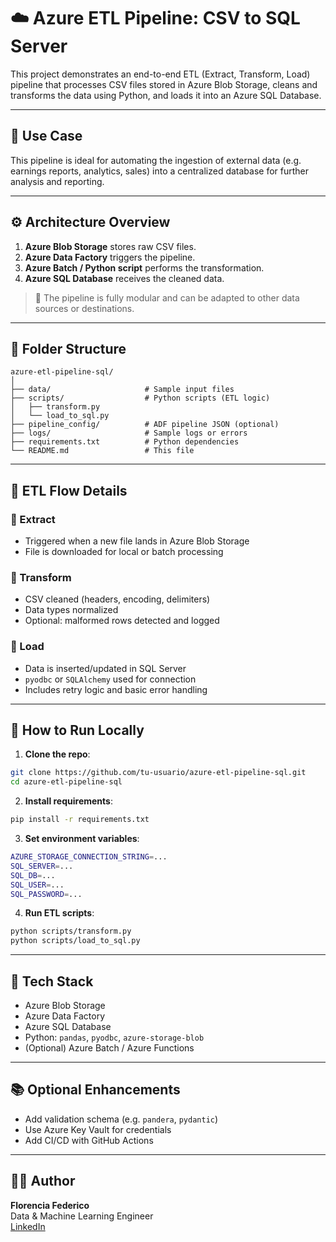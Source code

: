 # ☁️ Azure ETL Pipeline: CSV to SQL Server

This project demonstrates an end-to-end ETL (Extract, Transform, Load) pipeline that processes CSV files stored in Azure Blob Storage, cleans and transforms the data using Python, and loads it into an Azure SQL Database.

---

## 📌 Use Case

This pipeline is ideal for automating the ingestion of external data (e.g. earnings reports, analytics, sales) into a centralized database for further analysis and reporting.

---

## ⚙️ Architecture Overview

1. **Azure Blob Storage** stores raw CSV files.  
2. **Azure Data Factory** triggers the pipeline.  
3. **Azure Batch / Python script** performs the transformation.  
4. **Azure SQL Database** receives the cleaned data.

> 🧠 The pipeline is fully modular and can be adapted to other data sources or destinations.

---

## 📁 Folder Structure

```
azure-etl-pipeline-sql/
│
├── data/                     # Sample input files  
├── scripts/                  # Python scripts (ETL logic)  
│   ├── transform.py  
│   └── load_to_sql.py  
├── pipeline_config/          # ADF pipeline JSON (optional)  
├── logs/                     # Sample logs or errors  
├── requirements.txt          # Python dependencies  
└── README.md                 # This file
```

---

## 🔄 ETL Flow Details

### 🔹 Extract
- Triggered when a new file lands in Azure Blob Storage  
- File is downloaded for local or batch processing

### 🔹 Transform
- CSV cleaned (headers, encoding, delimiters)  
- Data types normalized  
- Optional: malformed rows detected and logged

### 🔹 Load
- Data is inserted/updated in SQL Server  
- `pyodbc` or `SQLAlchemy` used for connection  
- Includes retry logic and basic error handling

---

## 🧪 How to Run Locally

1. **Clone the repo**:

```bash
git clone https://github.com/tu-usuario/azure-etl-pipeline-sql.git
cd azure-etl-pipeline-sql
```

2. **Install requirements**:

```bash
pip install -r requirements.txt
```

3. **Set environment variables**:

```bash
AZURE_STORAGE_CONNECTION_STRING=...
SQL_SERVER=...
SQL_DB=...
SQL_USER=...
SQL_PASSWORD=...
```

4. **Run ETL scripts**:

```bash
python scripts/transform.py
python scripts/load_to_sql.py
```

---

## 🧰 Tech Stack

- Azure Blob Storage  
- Azure Data Factory  
- Azure SQL Database  
- Python: `pandas`, `pyodbc`, `azure-storage-blob`  
- (Optional) Azure Batch / Azure Functions

---

## 📚 Optional Enhancements

- Add validation schema (e.g. `pandera`, `pydantic`)  
- Use Azure Key Vault for credentials  
- Add CI/CD with GitHub Actions

---

## 👩‍💻 Author

**Florencia Federico**  
Data & Machine Learning Engineer  
[LinkedIn](https://linkedin.com/in/florencia-federico)
